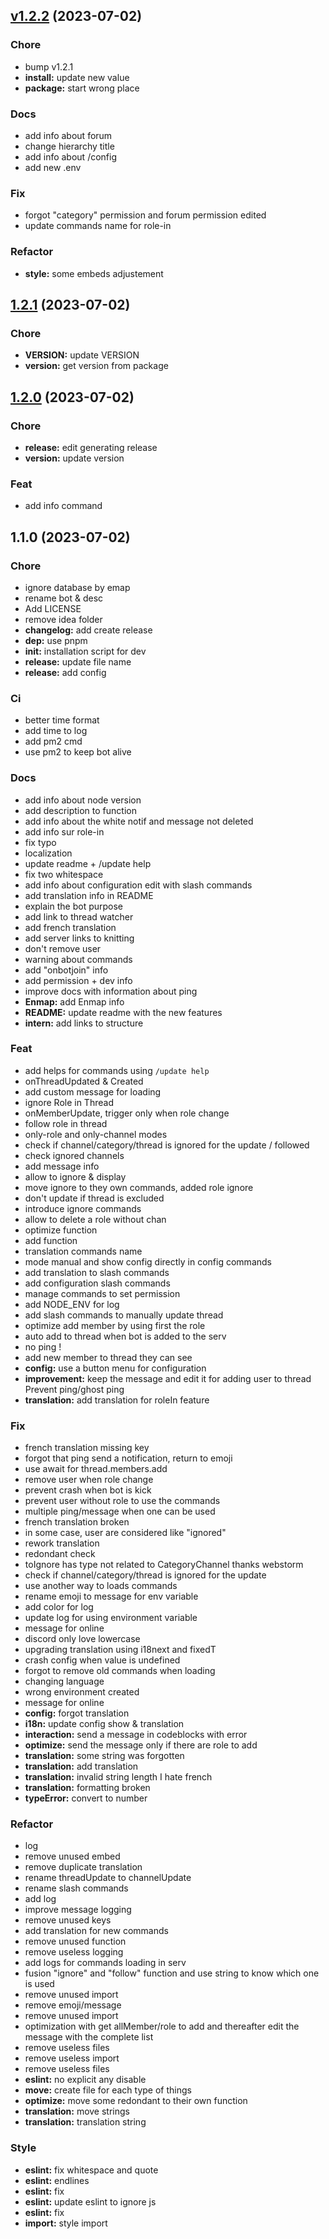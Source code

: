 
<a name="v1.2.2"></a>
## [v1.2.2](https://github.com/Lisandra-dev/Knitting-bot/compare/1.2.1...v1.2.2) (2023-07-02)

### Chore

* bump v1.2.1
* **install:** update new value
* **package:** start wrong place

### Docs

* add info about forum
* change hierarchy title
* add info about /config
* add new .env

### Fix

* forgot "category" permission and forum permission edited
* update commands name for role-in

### Refactor

* **style:** some embeds adjustement


<a name="1.2.1"></a>
## [1.2.1](https://github.com/Lisandra-dev/Knitting-bot/compare/1.2.0...1.2.1) (2023-07-02)

### Chore

* **VERSION:** update VERSION
* **version:** get version from package


<a name="1.2.0"></a>
## [1.2.0](https://github.com/Lisandra-dev/Knitting-bot/compare/1.1.0...1.2.0) (2023-07-02)

### Chore

* **release:** edit generating release
* **version:** update version

### Feat

* add info command


<a name="1.1.0"></a>
## 1.1.0 (2023-07-02)

### Chore

* ignore database by emap
* rename bot & desc
* Add LICENSE
* remove idea folder
* **changelog:** add create release
* **dep:** use pnpm
* **init:** installation script for dev
* **release:** update file name
* **release:** add config

### Ci

* better time format
* add time to log
* add pm2 cmd
* use pm2 to keep bot alive

### Docs

* add info about node version
* add description to function
* add info about the white notif and message not deleted
* add info sur role-in
* fix typo
* localization
* update readme + /update help
* fix two whitespace
* add info about configuration edit with slash commands
* add translation info in README
* explain the bot purpose
* add link to thread watcher
* add french translation
* add server links to knitting
* don't remove user
* warning about commands
* add "onbotjoin" info
* add permission + dev info
* improve docs with information about ping
* **Enmap:** add Enmap info
* **README:** update readme with the new features
* **intern:** add links to structure

### Feat

* add helps for commands using `/update help`
* onThreadUpdated & Created
* add custom message for loading
* ignore Role in Thread
* onMemberUpdate, trigger only when role change
* follow role in thread
* only-role and only-channel modes
* check if channel/category/thread is ignored for the update / followed
* check ignored channels
* add message info
* allow to ignore & display
* move ignore to they own commands, added role ignore
* don't update if thread is excluded
* introduce ignore commands
* allow to delete a role without chan
* optimize function
* add function
* translation commands name
* mode manual and show config directly in config commands
* add translation to slash commands
* add configuration slash commands
* manage commands to set permission
* add NODE_ENV for log
* add slash commands to manually update thread
* optimize add member by using first the role
* auto add to thread when bot is added to the serv
* no ping !
* add new member to thread they can see
* **config:** use a button menu for configuration
* **improvement:** keep the message and edit it for adding user to thread Prevent ping/ghost ping
* **translation:** add translation for roleIn feature

### Fix

* french translation missing key
* forgot that ping send a notification, return to emoji
* use await for thread.members.add
* remove user when role change
* prevent crash when bot is kick
* prevent user without role to use the commands
* multiple ping/message when one can be used
* french translation broken
* in some case, user are considered like "ignored"
* rework translation
* redondant check
* toIgnore has type not related to CategoryChannel thanks webstorm
* check if channel/category/thread is ignored for the update
* use another way to loads commands
* rename emoji to message for env variable
* add color for log
* update log for using environment variable
* message for online
* discord only love lowercase
* upgrading translation using i18next and fixedT
* crash config when value is undefined
* forgot to remove old commands when loading
* changing language
* wrong environment created
* message for online
* **config:** forgot translation
* **i18n:** update config show & translation
* **interaction:** send a message in codeblocks with error
* **optimize:** send the message only if there are role to add
* **translation:** some string was forgotten
* **translation:** add translation
* **translation:** invalid string length I hate french
* **translation:** formatting broken
* **typeError:** convert to number

### Refactor

* log
* remove unused embed
* remove duplicate translation
* rename threadUpdate to channelUpdate
* rename slash commands
* add log
* improve message logging
* remove unused keys
* add translation for new commands
* remove unused function
* remove useless logging
* add logs for commands loading in serv
* fusion "ignore" and "follow" function and use string to know which one is used
* remove unused import
* remove emoji/message
* remove unused import
* optimization with get allMember/role to add and thereafter edit the message with the complete list
* remove useless files
* remove useless import
* remove useless files
* **eslint:** no explicit any disable
* **move:** create file for each type of things
* **optimize:** move some redondant to their own function
* **translation:** move strings
* **translation:** translation string

### Style

* **eslint:** fix whitespace and quote
* **eslint:** endlines
* **eslint:** fix
* **eslint:** update eslint to ignore js
* **eslint:** fix
* **import:** style import


